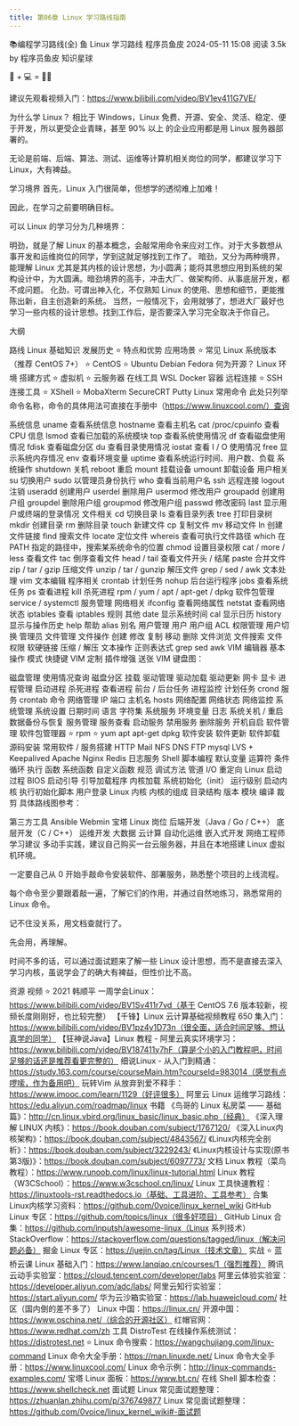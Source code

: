```yaml
---
title: 第06章 Linux 学习路线指南
---
```

📚编程学习路线(全)
鱼
Linux 学习路线
程序员鱼皮
2024-05-11 15:08
阅读 3.5k
by 程序员鱼皮 知识星球

💂 + 💻 = 👴🏽

建议先观看视频入门：https://www.bilibili.com/video/BV1ev411G7VE/

为什么学 Linux？
相比于 Windows，Linux 免费、开源、安全、灵活、稳定、便于开发，所以更受企业青睐，甚至 90% 以上 的企业应用都是用 Linux 服务器部署的。

无论是前端、后端、算法、测试、运维等计算机相关岗位的同学，都建议学习下 Linux，大有裨益。

学习境界
首先，Linux 入门很简单，但想学的透彻难上加难！

因此，在学习之前要明确目标。

可以 Linux 的学习分为几种境界：

明劲，就是了解 Linux 的基本概念，会敲常用命令来应对工作。对于大多数想从事开发和运维岗位的同学，学到这就足够找到工作了。
暗劲，又分为两种境界，能理解 Linux 尤其是其内核的设计思想，为小圆满；能将其思想应用到系统的架构设计中，为大圆满。暗劲境界的高手，冲击大厂、做架构师、从事底层开发，都不成问题。
化劲，可谓出神入化，不仅熟知 Linux 的使用、思想和细节，更能推陈出新，自主创造新的系统。
当然，一般情况下，会用就够了，想进大厂最好也学习一些内核的设计思想。找到工作后，是否要深入学习完全取决于你自己。

大纲

路线
Linux 基础知识
发展历史
⭐ 特点和优势
应用场景
⭐ 常见 Linux 系统版本（推荐 CentOS 7+）
⭐ CentOS
⭐ Ubuntu
Debian
Fedora
何为开源？
Linux 环境
搭建方式
⭐ 虚拟机
⭐ 云服务器
在线工具
WSL
Docker 容器
远程连接
⭐ SSH
连接工具
⭐ XShell
⭐ MobaXterm
SecureCRT
Putty
Linux 常用命令
此处只列举命令名称，命令的具体用法可直接在手册中（https://www.linuxcool.com/）查询

系统信息
uname 查看系统信息
hostname 查看主机名
cat /proc/cpuinfo 查看 CPU 信息
lsmod 查看已加载的系统模块
top 查看系统使用情况
df 查看磁盘使用情况
fdisk 查看磁盘分区
du 查看目录使用情况
iostat 查看 I / O 使用情况
free 显示系统内存情况
env 查看环境变量
uptime 查看系统运行时间、用户数、负载
系统操作
shutdown 关机
reboot 重启
mount 挂载设备
umount 卸载设备
用户相关
su 切换用户
sudo 以管理员身份执行
who 查看当前用户名
ssh 远程连接
logout 注销
useradd 创建用户
userdel 删除用户
usermod 修改用户
groupadd 创建用户组
groupdel 删除用户组
groupmod 修改用户组
passwd 修改密码
last 显示用户或终端的登录情况
文件相关
cd 切换目录
ls 查看目录列表
tree 打印目录树
mkdir 创建目录
rm 删除目录
touch 新建文件
cp 复制文件
mv 移动文件
ln 创建文件链接
find 搜索文件
locate 定位文件
whereis 查看可执行文件路径
which 在 PATH 指定的路径中，搜索某系统命令的位置
chmod 设置目录权限
cat / more / less 查看文件
tac 倒序查看文件
head / tail 查看文件开头 / 结尾
paste 合并文件
zip / tar / gzip 压缩文件
unzip / tar / gunzip 解压文件
grep / sed / awk 文本处理
vim 文本编辑
程序相关
crontab 计划任务
nohup 后台运行程序
jobs 查看系统任务
ps 查看进程
kill 杀死进程
rpm / yum / apt / apt-get / dpkg 软件包管理
service / systemctl 服务管理
网络相关
ifconfig 查看网络属性
netstat 查看网络状态
iptables 查看 iptables 规则
其他
date 显示系统时间
cal 显示日历
history 显示与操作历史
help 帮助
alias 别名
用户管理
用户
用户组
ACL 权限管理
用户切换
管理员
文件管理
文件操作
创建
修改
复制
移动
删除
文件浏览
文件搜索
文件权限
软硬链接
压缩 / 解压
文本操作
正则表达式
grep
sed
awk
VIM 编辑器
基本操作
模式
快捷键
VIM 定制
插件增强
送张 VIM 键盘图：


磁盘管理
使用情况查询
磁盘分区
挂载
驱动管理
驱动加载
驱动更新
网卡
显卡
进程管理
启动进程
杀死进程
查看进程
前台 / 后台任务
进程监控
计划任务
crond 服务
crontab 命令
网络管理
IP
端口
主机名
hosts
网络配置
网络状态
网络监控
系统管理
系统设置
日期时间
语言
字符集
系统服务
环境变量
日志
系统关机 / 重启
数据备份与恢复
服务管理
服务查看
启动服务
禁用服务
删除服务
开机自启
软件管理
软件包管理器
⭐ rpm
⭐ yum
apt
apt-get
dpkg
软件安装
软件更新
软件卸载
源码安装
常用软件 / 服务搭建
HTTP
Mail
NFS
DNS
FTP
mysql
LVS + Keepalived
Apache
Nginx
Redis
日志服务
Shell 脚本编程
默认变量
运算符
条件
循环
执行
函数
系统函数
自定义函数
规范
调试方法
管道
I/O 重定向
Linux 启动过程
BIOS 启动引导
引导加载程序
内核加载
系统初始化（init）
运行级别
启动内核
执行初始化脚本
用户登录
Linux 内核
内核的组成
目录结构
版本
模块
编译
裁剪
具体路线图参考：


第三方工具
Ansible
Webmin
宝塔 Linux
岗位
后端开发（Java / Go / C++）
底层开发（C / C++）
运维开发
大数据
云计算
自动化运维
嵌入式开发
网络工程师
学习建议
多动手实践，建议自己购买一台云服务器，并且在本地搭建 Linux 虚拟机环境。

一定要自己从 0 开始手敲命令安装软件、部署服务，熟悉整个项目的上线流程。

每个命令至少要跟着敲一遍，了解它们的作用，并通过自然地练习，熟悉常用的 Linux 命令。

记不住没关系，用文档查就行了。

先会用，再理解。

时间不多的话，可以通过面试题来了解一些 Linux 设计思想，而不是直接去深入学习内核，虽说学会了的确大有裨益，但性价比不高。

资源
视频
⭐ 2021 韩顺平 一周学会Linux：https://www.bilibili.com/video/BV1Sv411r7vd（基于 CentOS 7.6 版本较新，视频长度刚刚好，也比较完整）
【千锋】Linux 云计算基础视频教程 650 集入门：https://www.bilibili.com/video/BV1pz4y1D73n（很全面，适合时间足够、想认真学的同学）
【狂神说Java】Linux 教程 - 阿里云真实环境学习：https://www.bilibili.com/video/BV187411y7hF（算是个小的入门教程吧，时间足够的话还是推荐看更完整的）
细说Linux - 从入门到精通：https://study.163.com/course/courseMain.htm?courseId=983014（感觉有点啰嗦，作为备用吧）
玩转Vim 从放弃到爱不释手：https://www.imooc.com/learn/1129（好评很多）
阿里云 Linux 运维学习路线：https://edu.aliyun.com/roadmap/linux
书籍
《鸟哥的 Linux 私房菜 —— 基础篇》：http://cn.linux.vbird.org/linux_basic/linux_basic.php（经典）
《深入理解 LINUX 内核》：https://book.douban.com/subject/1767120/
《深入Linux内核架构》：https://book.douban.com/subject/4843567/
《Linux内核完全剖析》：https://book.douban.com/subject/3229243/
《Linux内核设计与实现(原书第3版)》：https://book.douban.com/subject/6097773/
文档
Linux  教程（菜鸟教程）：https://www.runoob.com/linux/linux-tutorial.html
Linux 教程（W3CSchool）：https://www.w3cschool.cn/linux/
Linux 工具快速教程：https://linuxtools-rst.readthedocs.io（基础、工具进阶、工具参考）
合集
Linux内核学习资料：https://github.com/0voice/linux_kernel_wiki
GitHub Linux 专区：https://github.com/topics/linux（很多好项目）
GitHub Linux 合集：https://github.com/inputsh/awesome-linux（Linux 系列技术）
StackOverflow：https://stackoverflow.com/questions/tagged/linux（解决问题必备）
掘金 Linux 专区：https://juejin.cn/tag/Linux（技术文章）
实战
⭐ 蓝桥云课 Linux 基础入门：https://www.lanqiao.cn/courses/1（强烈推荐）
腾讯云动手实验室：https://cloud.tencent.com/developer/labs
阿里云体验实验室：https://developer.aliyun.com/adc/labs/
阿里云知行实验室：https://start.aliyun.com/
华为云沙箱实验室：https://lab.huaweicloud.com/
社区（国内倒的差不多了）
Linux 中国：https://linux.cn/
开源中国：https://www.oschina.net/（综合的开源社区）
红帽官网：https://www.redhat.com/zh
工具
DistroTest 在线操作系统测试：https://distrotest.net
⭐ Linux 命令搜索：https://wangchujiang.com/linux-command
Linux 命令大全手册：https://man.linuxde.net/
Linux 命令大全手册：https://www.linuxcool.com/
Linux 命令示例：http://linux-commands-examples.com/
宝塔 Linux 面板：https://www.bt.cn/
在线 Shell 脚本检查：https://www.shellcheck.net
面试题
Linux 常见面试题整理：https://zhuanlan.zhihu.com/p/376749877
Linux 常见面试题整理：https://github.com/0voice/linux_kernel_wiki#-面试题
